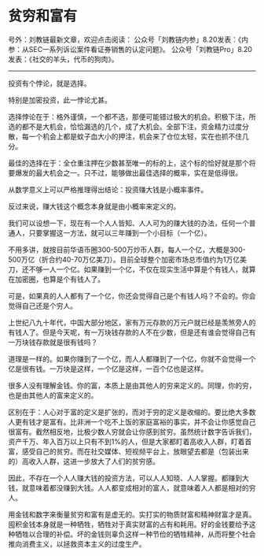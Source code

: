 # 贫穷和富有

号外：刘教链最新文章，欢迎点击阅读：
公众号「刘教链内参」8.20发表：《内参：从SEC一系列诉讼案件看证券销售的认定问题》。
公众号「刘教链Pro」8.20发表：《社交的羊头，代币的狗肉》。

* * *

投资有个悖论，就是选择。

特别是加密投资，此一悖论尤甚。

选择悖论在于：格外谨慎，一个都不选，那便可能错过极大的机会。积极下注，所选的都不是大机会，恰恰漏选的几个，成了大机会。全部下注，资金精力过度分散，每一个机会上都是蚊子血大小的押注，机会来了仓位太轻，实在也抓不住几分。

最佳的选择在于：全仓重注押在少数甚至唯一的标的上，这个标的恰好就是那个将要爆发的最大机会之一。只不过，能够做出最佳选择的概率，实在是低得很。

从数学意义上可以严格推理得出结论：投资赚大钱是小概率事件。

反过来说，赚大钱这个概念本身就是由小概率来定义的。

我们可以设想一下，现在有一个人人皆知、人人可为的赚大钱的办法，任何一个普通人，只要掌握这一方法，就可以三年赚到一个小目标（一个亿）。

不用多讲，就按目前华语币圈300-500万炒币人群，每人一个亿，大概是300-500万亿（折合约40-70万亿美刀）。目前全球整个加密市场总市值约为1万亿美刀，还不够一人一个亿。如果赚到一个亿，不仅在现实生活中算是个有钱人，就算在加密圈，也算是个有钱人了。

可是，如果真的人人都有了一个亿，你还会觉得自己是个有钱人吗？不会的。你会觉得自己还是个穷人。

上世纪八九十年代，中国大部分地区，家有万元存款的万元户就已经是羡煞旁人的有钱人了。但是今天呢，有一万块钱存款的人不在少数，但是还有谁会觉得自己有一万块钱存款就是很有钱吗？

道理是一样的。如果你赚到了一个亿，而人人都赚到了一个亿，你就不会觉得一个亿是很有钱。一万块是这样，一个亿是这样，一百个亿也是这样。

很多人没有理解金钱。你的富，本质上是由其他人的穷来定义的。同理，你的穷，也是由其他人的富来定义的。

区别在于：人心对于富的定义是扩张的，而对于穷的定义是收缩的。要比绝大多数人更有钱才是富有。比非洲一个吃不上饭的家庭富裕的事实，并不会让你感觉自己很富有。截然相反地，比极少数人穷就会让你感到贫穷。虽然统计数字告诉我们，资产千万、年入百万以上只有不到1%的人，但是大家都盯着高收入人群，盯着首富，感受自己的贫穷。而在社交媒体、短视频平台上，放眼望去都是（包装出来的）高收入人群，这进一步放大了人们的贫穷感。

因此，不存在一个人人赚大钱的投资方法，可以人人知晓、人人掌握。都赚到大钱，就意味着都没赚到大钱。人人都变成相对的富人，就意味着人人都是相对的穷人。

用金钱和数字来衡量贫穷和富有是虚无的。实打实的物质财富和精神财富才是真。囤积金钱本身就是一种牺牲，牺牲对于真实财富的占有和耗用。好的金钱要给予这种牺牲以合理的补偿。坏的金钱则辜负这样一种节俭的牺牲精神，从而将整个社会推向消费主义，以拯救资本主义的过度生产。

